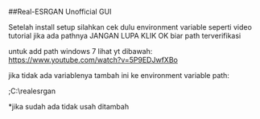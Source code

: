 ##Real-ESRGAN Unofficial GUI

Setelah install setup silahkan cek dulu environment variable seperti video tutorial
jika ada pathnya JANGAN LUPA KLIK OK biar path terverifikasi

untuk add path windows 7 lihat yt dibawah:
https://www.youtube.com/watch?v=5P9EDJwfXBo

jika tidak ada variablenya tambah ini ke environment variable path:

;C:\realesrgan

*jika sudah ada tidak usah ditambah
